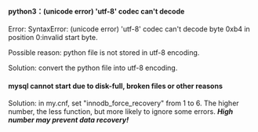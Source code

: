 #### python3：(unicode error) 'utf-8' codec can't decode
Error: SyntaxError: (unicode error) 'utf-8' codec can't decode byte 0xb4 in position 0:invalid start byte.

Possible reason: python file is not stored in utf-8 encoding.

Solution: convert the python file into utf-8 encoding.

#### mysql cannot start due to disk-full, broken files or other reasons
Solution: in my.cnf, set "innodb_force_recovery" from 1 to 6. The higher number, the less function, but more likely to ignore some errors. ***High number may prevent data recovery!***
